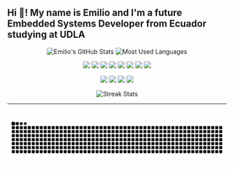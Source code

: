 ## Hi 👋! My name is Emilio and I'm a future Embedded Systems Developer from Ecuador studying at UDLA

<!-- GitHub Stats y Lenguajes más usados -->
<p align="center">
  <img src="https://github-readme-stats.vercel.app/api?username=osccarJR&show_icons=true&theme=radical" alt="Emilio's GitHub Stats" />
  <img src="https://github-readme-stats.vercel.app/api/top-langs/?username=osccarJR&layout=compact&theme=radical" alt="Most Used Languages" />
</p>

<!-- Tecnologías -->
<p align="center">
  <img src="https://cdn.jsdelivr.net/gh/devicons/devicon/icons/c/c-original.svg" height="40" />
  <img src="https://cdn.jsdelivr.net/gh/devicons/devicon/icons/csharp/csharp-original.svg" height="40" />
  <img src="https://cdn.jsdelivr.net/gh/devicons/devicon/icons/python/python-original.svg" height="40" />
  <img src="https://cdn.jsdelivr.net/gh/devicons/devicon/icons/java/java-original.svg" height="40" />
  <img src="https://cdn.jsdelivr.net/gh/devicons/devicon/icons/javascript/javascript-original.svg" height="40" />
  <img src="https://cdn.jsdelivr.net/gh/devicons/devicon/icons/nodejs/nodejs-original.svg" height="40" />
  <img src="https://cdn.jsdelivr.net/gh/devicons/devicon/icons/html5/html5-original.svg" height="40" />
  <img src="https://cdn.jsdelivr.net/gh/devicons/devicon/icons/css3/css3-original.svg" height="40" />
</p>

<!-- Redes sociales y contacto -->
<p align="center">
  <a href="https://www.instagram.com/tu_usuario"><img src="https://img.shields.io/badge/Instagram-E4405F?style=for-the-badge&logo=instagram&logoColor=white" /></a>
  <a href="https://discord.com/users/tu_usuario"><img src="https://img.shields.io/badge/Discord-7289DA?style=for-the-badge&logo=discord&logoColor=white" /></a>
  <a href="mailto:tu_correo@gmail.com"><img src="https://img.shields.io/badge/Gmail-D14836?style=for-the-badge&logo=gmail&logoColor=white" /></a>
  <a href="https://linkedin.com/in/tu_usuario"><img src="https://img.shields.io/badge/LinkedIn-0077B5?style=for-the-badge&logo=linkedin&logoColor=white" /></a>
</p>

<!-- Streak (racha de commits) -->
<p align="center">
  <img src="https://github-readme-streak-stats.herokuapp.com/?user=osccarJR&theme=dark" alt="Streak Stats" />
</p>

---

<br clear="both">

<!-- Snake animado -->
<img src="https://raw.githubusercontent.com/osccarJR/osccarJR/output/snake.svg" alt="Snake animation" />
